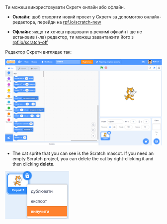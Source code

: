 Ти можеш використовувати Скретч онлайн або офлайн.

+ **Онлайн**: щоб створити новий проєкт у Скретч за допомогою онлайн-редактора, перейди на <a href="http://rpf.io/scratch-new" target="_blank">rpf.io/scratch-new</a>

+ **Офлайн**: якщо ти хочеш працювати в режимі офлайн і ще не встановив (-ла) редактор, ти можеш завантажити його з <a href="http://rpf.io/scratch-off" target="_blank">rpf.io/scratch-off</a>

Редактор Скретч виглядає так:

![screenshot](images/scratch-editor.png)

+ The cat sprite that you can see is the Scratch mascot. If you need an empty Scratch project, you can delete the cat by right-clicking it and then clicking **delete**.

![screenshot](images/delete.png)